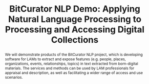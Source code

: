 ---
abstract: 'We will demonstrate products of the BitCurator NLP project, which is developing
  software for LAMs to extract and expose features (e.g. people, places, organizations,
  events, relationships, topics) in text extracted from born-digital materials. The
  services and methods can be used by LAM professionals for appraisal and description,
  as well as facilitating a wider range of access and use scenarios.

  '
creators:
- Christopher Lee
- Kam Woods
date: null
document_url: https://services.phaidra.univie.ac.at/api/object/o:931140/download
grand_parent: iPRES
institutions: []
keywords:
- kyoto
- demo
landing_page_url: https://phaidra.univie.ac.at/o:931140
language: eng
layout: publication
license: CC BY-SA 4.0 International
notes_url: null
parent: iPRES 2017
publication_type: paper
size: 109586
slides_url: null
source_name: iPRES
stream_url: null
title: 'BitCurator NLP Demo: Applying Natural Language Processing to Processing and
  Accessing Digital Collections'
year: 2017
---